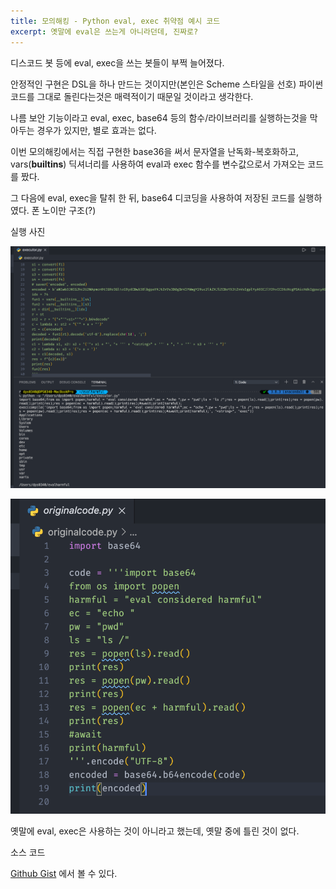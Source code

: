 ```yaml
---
title: 모의해킹 - Python eval, exec 취약점 예시 코드
excerpt: 옛말에 eval은 쓰는게 아니라던데, 진짜로?
---
```


디스코드 봇 등에 eval, exec을 쓰는 봇들이 부쩍 늘어졌다.

안정적인 구현은 DSL을 하나 만드는 것이지만(본인은 Scheme 스타일을 선호) 파이썬 코드를 그대로 돌린다는것은 매력적이기 때문일 것이라고 생각한다.

나름 보안 기능이라고 eval, exec, base64 등의 함수/라이브러리를 실행하는것을 막아두는 경우가 있지만, 별로 효과는 없다.

이번 모의해킹에서는 직접 구현한 base36을 써서 문자열을 난독화-복호화하고, vars(__builtins__) 딕셔너리를 사용하여 eval과 exec 함수를 변수값으로서 가져오는 코드를 짰다.

그 다음에 eval, exec을 탈취 한 뒤, base64 디코딩을 사용하여 저장된 코드를 실행하였다. 폰 노이만 구조(?)

실행 사진

![executor](../assets/images/executor.png)

![original code](../assets/images/original-code.png)

옛말에 eval, exec은 사용하는 것이 아니라고 했는데, 옛말 중에 틀린 것이 없다.

소스 코드

[Github Gist](https://gist.github.com/DPS0340/ab141743362ab7f5fc7fa36a784a7db2) 에서 볼 수 있다.